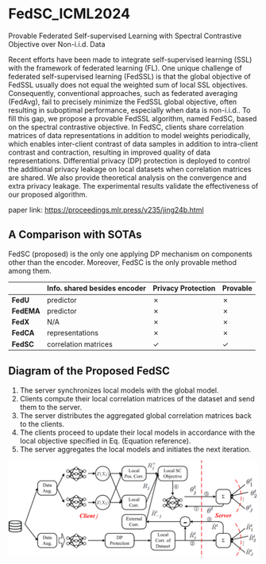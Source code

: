 # FedSC_ICML2024
Provable Federated Self-supervised Learning with Spectral Contrastive Objective over Non-i.i.d. Data

Recent efforts have been made to integrate self-supervised learning (SSL) with the framework of federated learning (FL). One unique challenge of federated self-supervised learning (FedSSL) is that the global objective of FedSSL usually does not equal the weighted sum of local SSL objectives. Consequently, conventional approaches, such as federated averaging (FedAvg), fail to precisely minimize the FedSSL global objective, often resulting in suboptimal performance, especially when data is non-i.i.d.. To fill this gap, we propose a provable FedSSL algorithm, named FedSC, based on the spectral contrastive objective. In FedSC, clients share correlation matrices of data representations in addition to model weights periodically, which enables inter-client contrast of data samples in addition to intra-client contrast and contraction, resulting in improved quality of data representations. Differential privacy (DP) protection is deployed to control the additional privacy leakage on local datasets when correlation matrices are shared. We also provide theoretical analysis on the convergence and extra privacy leakage. The experimental results validate the effectiveness of our proposed algorithm.

paper link: https://proceedings.mlr.press/v235/jing24b.html


## A Comparison with SOTAs

FedSC (proposed) is the only one applying DP mechanism on components other than the encoder. Moreover, FedSC is the only provable method among them.

|          | Info. shared besides encoder | Privacy Protection | Provable |
|----------|------------------------------|--------------------|----------|
| **FedU** | predictor                    | ✗                  | ✗        |
| **FedEMA** | predictor                    | ✗                  | ✗        |
| **FedX** | N/A                          | ✗                  | ✗        |
| **FedCA** | representations              | ✗                  | ✗        |
| **FedSC** | correlation matrices          | ✓                  | ✓        |



## Diagram of the Proposed FedSC

1. The server synchronizes local models with the global model.
2. Clients compute their local correlation matrices of the dataset and send them to the server.
3. The server distributes the aggregated global correlation matrices back to the clients.
4. The clients proceed to update their local models in accordance with the local objective specified in Eq. (Equation reference).
5. The server aggregates the local models and initiates the next iteration.

![FedSC Diagram](FedSC.jpg)






